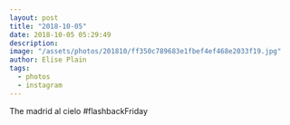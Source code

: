 ```yaml
---
layout: post
title: "2018-10-05"
date: 2018-10-05 05:29:49
description: 
image: "/assets/photos/201810/ff350c789683e1fbef4ef468e2033f19.jpg"
author: Elise Plain
tags: 
  - photos
  - instagram
---
```


The madrid al cielo #flashbackFriday
<p></p>

